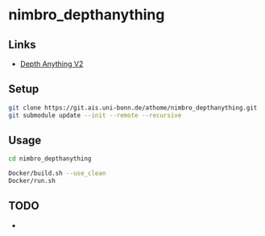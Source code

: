 # nimbro_depthanything

## Links

- [Depth Anything V2](https://depth-anything-v2.github.io)

## Setup

```bash
git clone https://git.ais.uni-bonn.de/athome/nimbro_depthanything.git
git submodule update --init --remote --recursive
```

## Usage

```bash
cd nimbro_depthanything

Docker/build.sh --use_clean
Docker/run.sh
```

## TODO

- 
